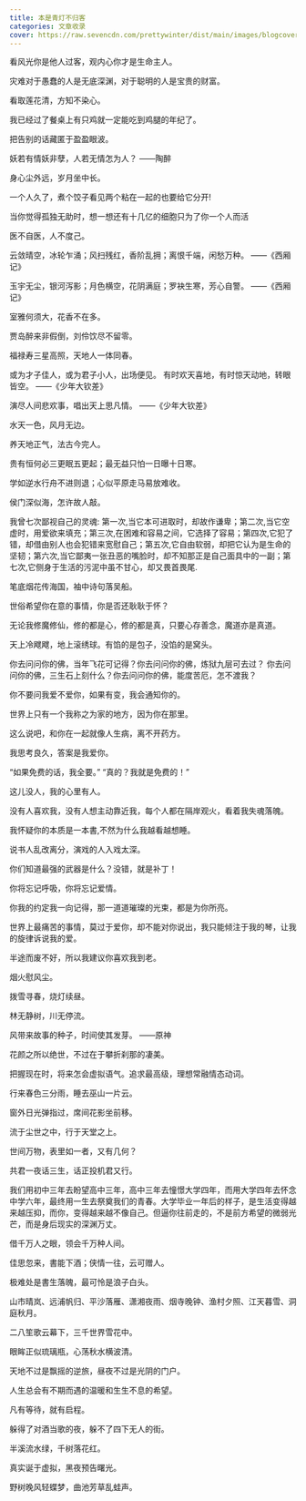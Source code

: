 ```yaml
---
title: 本是青灯不归客
categories: 文章收录
cover: https://raw.sevencdn.com/prettywinter/dist/main/images/blogcover/youcimeiju.png
---
```


看风光你是他人过客，观内心你才是生命主人。

<!-- more -->

灾难对于愚蠢的人是无底深渊，对于聪明的人是宝贵的财富。

看取莲花清，方知不染心。

我已经过了餐桌上有只鸡就一定能吃到鸡腿的年纪了。

把告别的话藏匿于盈盈眼波。

妖若有情妖非孽，人若无情怎为人？            ——陶醉

身心尘外远，岁月坐中长。

一个人久了，煮个饺子看见两个粘在一起的也要给它分开!

当你觉得孤独无助时，想一想还有十几亿的细胞只为了你一个人而活

医不自医，人不度己。

云敛晴空，冰轮乍涌；风扫残红，香阶乱拥；离恨千端，闲愁万种。    ——《西厢记》

玉宇无尘，银河泻影；月色横空，花阴满庭；罗袂生寒，芳心自警。    ——《西厢记》

室雅何须大，花香不在多。

贾岛醉来非假倒，刘伶饮尽不留零。

福禄寿三星高照，天地人一体同春。

或为才子佳人，或为君子小人，出场便见。
有时欢天喜地，有时惊天动地，转眼皆空。      ——《少年大钦差》

演尽人间悲欢事，唱出天上思凡情。            ——《少年大钦差》

水天一色，风月无边。

养天地正气，法古今完人。

贵有恒何必三更眠五更起；最无益只怕一日曝十日寒。

学如逆水行舟不进则退；心似平原走马易放难收。

侯门深似海，怎许故人敲。

我曾七次鄙视自己的灵魂: 第一次,当它本可进取时，却故作谦卑；第二次,当它空虚时，用爱欲来填充；第三次,在困难和容易之间，它选择了容易；第四次,它犯了错，却借由别人也会犯错来宽慰自己；第五次,它自由软弱，却把它认为是生命的坚韧；第六次,当它鄙夷一张丑恶的嘴脸时，却不知那正是自己面具中的一副；第七次,它侧身于生活的污泥中虽不甘心，却又畏首畏尾.

笔底烟花传海国，袖中诗句落吴船。

世俗希望你在意的事情，你是否还耿耿于怀？

无论我修魔修仙，修的都是心，修的都是真，只要心存善念，魔道亦是真道。

天上冷飕飕，地上滚绣球。有馅的是包子，没馅的是窝头。

你去问问你的佛，当年飞花可记得？你去问问你的佛，炼狱九层可去过？
你去问问你的佛，三生石上刻什么？你去问问你的佛，能度苦厄，怎不渡我？

你不要问我爱不爱你，如果有变，我会通知你的。

世界上只有一个我称之为家的地方，因为你在那里。

这么说吧，和你在一起就像人生病，离不开药方。

我思考良久，答案是我爱你。

“如果免费的话，我全要。”
“真的？我就是免费的！”

这儿没人，我的心里有人。

没有人喜欢我，没有人想主动靠近我，每个人都在隔岸观火，看着我失魂落魄。

我怀疑你的本质是一本書,不然为什么我越看越想睡。

说书人乱改离分，演戏的人入戏太深。

你们知道最强的武器是什么？没错，就是补丁！

你将忘记呼吸，你将忘记爱情。

你我的约定我一向记得，那一道道璀璨的光束，都是为你所亮。

世界上最痛苦的事情，莫过于爱你，却不能对你说出，我只能倾注于我的琴，让我的旋律诉说我的爱。

半途而废不好，所以我建议你喜欢我到老。

烟火慰风尘。

拨雪寻春，烧灯续昼。

林无静树，川无停流。

风带来故事的种子，时间使其发芽。  ——原神

花颜之所以绝世，不过在于攀折刹那的凄美。

把握现在时，将来怎会虚拟语气。追求最高级，理想常融情态动词。

行来春色三分雨，睡去巫山一片云。

窗外日光弹指过，席间花影坐前移。

流于尘世之中，行于天堂之上。

世间万物，表里如一者，又有几何？

共君一夜话三生，话正投机君又行。

我们用初中三年去盼望高中三年，高中三年去憧憬大学四年，而用大学四年去怀念中学六年，最终用一生去祭奠我们的青春。大学毕业一年后的样子，是生活变得越来越压抑，而你，变得越来越不像自己。但逼你往前走的，不是前方希望的微弱光芒，而是身后现实的深渊万丈。

借千万人之眼，领会千万种人间。

佳思忽来，書能下酒；侠情一往，云可赠人。

极难处是書生落魄，最可怜是浪子白头。

山市晴岚、远浦帆归、平沙落雁、潇湘夜雨、烟寺晚钟、渔村夕照、江天暮雪、洞庭秋月。

二八笙歌云幕下，三千世界雪花中。

眼眸正似琉璃瓶，心荡秋水横波清。

天地不过是飘摇的逆旅，昼夜不过是光阴的门户。

人生总会有不期而遇的温暖和生生不息的希望。

凡有等待，就有启程。

躲得了对酒当歌的夜，躲不了四下无人的街。

半溪流水绿，千树落花红。

真实诞于虚拟，黑夜预告曙光。

野树晚风轻蝶梦，曲池芳草乱蛙声。
